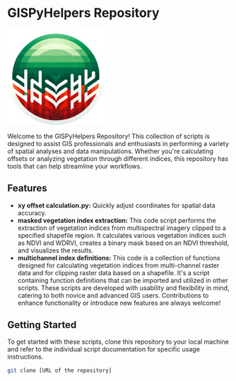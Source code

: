 # GISPyHelpers Repository
<img src="https://github.com/phiflip/GISPyHelpers/blob/main/icons/GISPyHelpers_HiRes_edit.png" width="220" alt="GISPy main logo type">

Welcome to the GISPyHelpers Repository! This collection of scripts is designed to assist GIS professionals and enthusiasts in performing a variety of spatial analyses and data manipulations. Whether you're calculating offsets or analyzing vegetation through different indices, this repository has tools that can help streamline your workflows.

## Features
- **xy offset calculation.py:** Quickly adjust coordinates for spatial data accuracy.
- **masked vegetation index extraction:** This code script performs the extraction of vegetation indices from multispectral imagery clipped to a specified shapefile region. It calculates various vegetation indices such as NDVI and WDRVI, creates a binary mask based on an NDVI threshold, and visualizes the results.
- **multichannel index definitions:** This code is a collection of functions designed for calculating vegetation indices from multi-channel raster data and for clipping raster data based on a shapefile. It's a script containing function definitions that can be imported and utilized in other scripts.
These scripts are developed with usability and flexibility in mind, catering to both novice and advanced GIS users. Contributions to enhance functionality or introduce new features are always welcome!

## Getting Started
To get started with these scripts, clone this repository to your local machine and refer to the individual script documentation for specific usage instructions.

```bash
git clone [URL of the repository]
